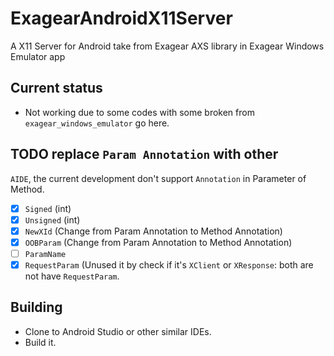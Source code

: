 # ExagearAndroidX11Server
A X11 Server for Android take from Exagear AXS library in Exagear Windows Emulator app

## Current status
- Not working due to some codes with some broken from `exagear_windows_emulator` go here.

## TODO replace `Param Annotation` with other
`AIDE`, the current development don't support `Annotation` in Parameter of Method.
- [x] `Signed` (int)
- [x] `Unsigned` (int)
- [x] `NewXId` (Change from Param Annotation to Method Annotation)
- [x] `OOBParam` (Change from Param Annotation to Method Annotation)
- [ ] `ParamName`
- [x] `RequestParam` (Unused it by check if it's `XClient` or `XResponse`: both are not have `RequestParam`.

## Building
- Clone to Android Studio or other similar IDEs.
- Build it.

